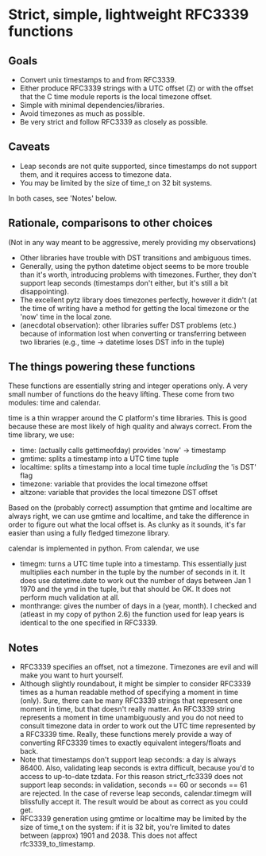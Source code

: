 Strict, simple, lightweight RFC3339 functions
=============================================

Goals
-----

 - Convert unix timestamps to and from RFC3339.
 - Either produce RFC3339 strings with a UTC offset (Z) or with the offset
   that the C time module reports is the local timezone offset.
 - Simple with minimal dependencies/libraries.
 - Avoid timezones as much as possible.
 - Be very strict and follow RFC3339 as closely as possible.

Caveats
-------

 - Leap seconds are not quite supported, since timestamps do not support them,
   and it requires access to timezone data.
 - You may be limited by the size of time_t on 32 bit systems.

In both cases, see 'Notes' below.

Rationale, comparisons to other choices
---------------------------------------

(Not in any way meant to be aggressive, merely providing my observations)

 - Other libraries have trouble with DST transitions and ambiguous times.
 - Generally, using the python datetime object seems to be more trouble than
   it's worth, introducing problems with timezones. Further, they don't support
   leap seconds (timestamps don't either, but it's still a bit disappointing).
 - The excellent pytz library does timezones perfectly, however it didn't (at
   the time of writing have a method for getting the local timezone or the
   'now' time in the local zone.
 - (anecdotal observation): other libraries suffer DST problems (etc.) because
   of information lost when converting or transferring between two libraries
   (e.g., time -> datetime loses DST info in the tuple)

The things powering these functions
-----------------------------------

These functions are essentially string and integer operations only. A very 
small number of functions do the heavy lifting. These come from two modules:
time and calendar.

time is a thin wrapper around the C platform's time libraries. This is good
because these are most likely of high quality and always correct. From the
time library, we use:

 - time: (actually calls gettimeofday) provides 'now' -> timestamp
 - gmtime: splits a timestamp into a UTC time tuple
 - localtime: splits a timestamp into a local time tuple
   _including_ the 'is DST' flag
 - timezone: variable that provides the local timezone offset
 - altzone: variable that provides the local timezone DST offset

Based on the (probably correct) assumption that gmtime and localtime are
always right, we can use gmtime and localtime, and take the difference in order
to figure out what the local offset is. As clunky as it sounds, it's far easier
than using a fully fledged timezone library.

calendar is implemented in python. From calendar, we use

 - timegm: turns a UTC time tuple into a timestamp. This essentially just
   multiplies each number in the tuple by the number of seconds in it. It
   does use datetime.date to work out the number of days between Jan 1 1970
   and the ymd in the tuple, but that should be OK. It does not perform much
   validation at all.
 - monthrange: gives the number of days in a (year, month). I checked and
   (atleast in my copy of python 2.6) the function used for leap years is
   identical to the one specified in RFC3339.

Notes
-----

 - RFC3339 specifies an offset, not a timezone. Timezones are evil and will
   make you want to hurt yourself.
 - Although slightly roundabout, it might be simpler to consider RFC3339
   times as a human readable method of specifying a moment in time (only).
   Sure, there can be many RFC3339 strings that represent one moment in time,
   but that doesn't really matter.
   An RFC3339 string represents a moment in time unambiguously and you do
   not need to consult timezone data in order to work out the UTC time
   represented by a RFC3339 time.
   Really, these functions merely provide a way of converting RFC3339 times to
   exactly equivalent integers/floats and back.
 - Note that timestamps don't support leap seconds: a day is always 86400.
   Also, validating leap seconds is extra difficult, because you'd to access
   to up-to-date tzdata.
   For this reason strict_rfc3339 does not support leap seconds: in validation,
   seconds == 60 or seconds == 61 are rejected.
   In the case of reverse leap seconds, calendar.timegm will blissfully accept
   it. The result would be about as correct as you could get.
 - RFC3339 generation using gmtime or localtime may be limited by the size
   of time_t on the system: if it is 32 bit, you're limited to dates between
   (approx) 1901 and 2038. This does not affect rfc3339_to_timestamp.
